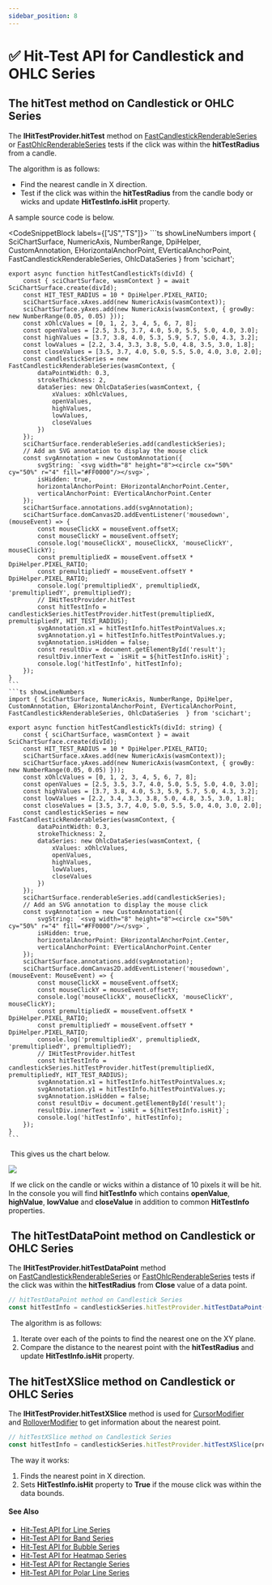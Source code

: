 ```yaml
---
sidebar_position: 8
---
```


# ✅ Hit-Test API for Candlestick and OHLC Series

The hitTest method on Candlestick or OHLC Series
------------------------------------------------

The **IHitTestProvider.hitTest** method on [FastCandlestickRenderableSeries](/docs/2d-charts/chart-types/fast-candlestick-renderable-series/index.md) or [FastOhlcRenderableSeries](/docs/2d-charts/chart-types/fast-ohlc-renderable-series/index.md) tests if the click was within the **hitTestRadius** from a candle.

The algorithm is as follows:

*   Find the nearest candle in X direction.
*   Test if the click was within the **hitTestRadius** from the candle body or wicks and update **HitTestInfo.isHit** property.

A sample source code is below.

<CodeSnippetBlock labels={["JS","TS"]}>
    ```ts showLineNumbers
    import { SciChartSurface, NumericAxis, NumberRange, DpiHelper, CustomAnnotation, EHorizontalAnchorPoint, EVerticalAnchorPoint, FastCandlestickRenderableSeries, OhlcDataSeries  } from 'scichart';

    export async function hitTestCandlestickTs(divId) {
        const { sciChartSurface, wasmContext } = await SciChartSurface.create(divId);
        const HIT_TEST_RADIUS = 10 * DpiHelper.PIXEL_RATIO;
        sciChartSurface.xAxes.add(new NumericAxis(wasmContext));
        sciChartSurface.yAxes.add(new NumericAxis(wasmContext, { growBy: new NumberRange(0.05, 0.05) }));
        const xOhlcValues = [0, 1, 2, 3, 4, 5, 6, 7, 8];
        const openValues = [2.5, 3.5, 3.7, 4.0, 5.0, 5.5, 5.0, 4.0, 3.0];
        const highValues = [3.7, 3.8, 4.0, 5.3, 5.9, 5.7, 5.0, 4.3, 3.2];
        const lowValues = [2.2, 3.4, 3.3, 3.8, 5.0, 4.8, 3.5, 3.0, 1.8];
        const closeValues = [3.5, 3.7, 4.0, 5.0, 5.5, 5.0, 4.0, 3.0, 2.0];
        const candlestickSeries = new FastCandlestickRenderableSeries(wasmContext, {
            dataPointWidth: 0.3,
            strokeThickness: 2,
            dataSeries: new OhlcDataSeries(wasmContext, {
                xValues: xOhlcValues,
                openValues,
                highValues,
                lowValues,
                closeValues
            })
        });
        sciChartSurface.renderableSeries.add(candlestickSeries);
        // Add an SVG annotation to display the mouse click
        const svgAnnotation = new CustomAnnotation({
            svgString: `<svg width="8" height="8"><circle cx="50%" cy="50%" r="4" fill="#FF0000"/></svg>`,
            isHidden: true,
            horizontalAnchorPoint: EHorizontalAnchorPoint.Center,
            verticalAnchorPoint: EVerticalAnchorPoint.Center
        });
        sciChartSurface.annotations.add(svgAnnotation);
        sciChartSurface.domCanvas2D.addEventListener('mousedown', (mouseEvent) => {
            const mouseClickX = mouseEvent.offsetX;
            const mouseClickY = mouseEvent.offsetY;
            console.log('mouseClickX', mouseClickX, 'mouseClickY', mouseClickY);
            const premultipliedX = mouseEvent.offsetX * DpiHelper.PIXEL_RATIO;
            const premultipliedY = mouseEvent.offsetY * DpiHelper.PIXEL_RATIO;
            console.log('premultipliedX', premultipliedX, 'premultipliedY', premultipliedY);
            // IHitTestProvider.hitTest
            const hitTestInfo = candlestickSeries.hitTestProvider.hitTest(premultipliedX, premultipliedY, HIT_TEST_RADIUS);
            svgAnnotation.x1 = hitTestInfo.hitTestPointValues.x;
            svgAnnotation.y1 = hitTestInfo.hitTestPointValues.y;
            svgAnnotation.isHidden = false;
            const resultDiv = document.getElementById('result');
            resultDiv.innerText = `isHit = ${hitTestInfo.isHit}`;
            console.log('hitTestInfo', hitTestInfo);
        });
    }
    ```
    ```ts showLineNumbers
    import { SciChartSurface, NumericAxis, NumberRange, DpiHelper, CustomAnnotation, EHorizontalAnchorPoint, EVerticalAnchorPoint, FastCandlestickRenderableSeries, OhlcDataSeries  } from 'scichart';

    export async function hitTestCandlestickTs(divId: string) {
        const { sciChartSurface, wasmContext } = await SciChartSurface.create(divId);
        const HIT_TEST_RADIUS = 10 * DpiHelper.PIXEL_RATIO;
        sciChartSurface.xAxes.add(new NumericAxis(wasmContext));
        sciChartSurface.yAxes.add(new NumericAxis(wasmContext, { growBy: new NumberRange(0.05, 0.05) }));
        const xOhlcValues = [0, 1, 2, 3, 4, 5, 6, 7, 8];
        const openValues = [2.5, 3.5, 3.7, 4.0, 5.0, 5.5, 5.0, 4.0, 3.0];
        const highValues = [3.7, 3.8, 4.0, 5.3, 5.9, 5.7, 5.0, 4.3, 3.2];
        const lowValues = [2.2, 3.4, 3.3, 3.8, 5.0, 4.8, 3.5, 3.0, 1.8];
        const closeValues = [3.5, 3.7, 4.0, 5.0, 5.5, 5.0, 4.0, 3.0, 2.0];
        const candlestickSeries = new FastCandlestickRenderableSeries(wasmContext, {
            dataPointWidth: 0.3,
            strokeThickness: 2,
            dataSeries: new OhlcDataSeries(wasmContext, {
                xValues: xOhlcValues,
                openValues,
                highValues,
                lowValues,
                closeValues
            })
        });
        sciChartSurface.renderableSeries.add(candlestickSeries);
        // Add an SVG annotation to display the mouse click
        const svgAnnotation = new CustomAnnotation({
            svgString: `<svg width="8" height="8"><circle cx="50%" cy="50%" r="4" fill="#FF0000"/></svg>`,
            isHidden: true,
            horizontalAnchorPoint: EHorizontalAnchorPoint.Center,
            verticalAnchorPoint: EVerticalAnchorPoint.Center
        });
        sciChartSurface.annotations.add(svgAnnotation);
        sciChartSurface.domCanvas2D.addEventListener('mousedown', (mouseEvent: MouseEvent) => {
            const mouseClickX = mouseEvent.offsetX;
            const mouseClickY = mouseEvent.offsetY;
            console.log('mouseClickX', mouseClickX, 'mouseClickY', mouseClickY);
            const premultipliedX = mouseEvent.offsetX * DpiHelper.PIXEL_RATIO;
            const premultipliedY = mouseEvent.offsetY * DpiHelper.PIXEL_RATIO;
            console.log('premultipliedX', premultipliedX, 'premultipliedY', premultipliedY);
            // IHitTestProvider.hitTest
            const hitTestInfo = candlestickSeries.hitTestProvider.hitTest(premultipliedX, premultipliedY, HIT_TEST_RADIUS);
            svgAnnotation.x1 = hitTestInfo.hitTestPointValues.x;
            svgAnnotation.y1 = hitTestInfo.hitTestPointValues.y;
            svgAnnotation.isHidden = false;
            const resultDiv = document.getElementById('result');
            resultDiv.innerText = `isHit = ${hitTestInfo.isHit}`;
            console.log('hitTestInfo', hitTestInfo);
        });
    }
    ```
</CodeSnippetBlock>

 This gives us the chart below.

![](/images/HitTestApi_candlestick-chart1.png)

 If we click on the candle or wicks within a distance of 10 pixels it will be hit. In the console you will find **hitTestInfo** which contains **openValue**, **highValue**, **lowValue** and **closeValue** in addition to common **HitTestInfo** properties.

 The hitTestDataPoint method on Candlestick or OHLC Series
----------------------------------------------------------

The **IHitTestProvider.hitTestDataPoint** method on [FastCandlestickRenderableSeries](/docs/2d-charts/chart-types/fast-candlestick-renderable-series/index.md) or [FastOhlcRenderableSeries](/docs/2d-charts/chart-types/fast-ohlc-renderable-series/index.md) tests if the click was within the **hitTestRadius** from **Close** value of a data point.

```ts
// hitTestDataPoint method on Candlestick Series
const hitTestInfo = candlestickSeries.hitTestProvider.hitTestDataPoint(premultipliedX, premultipliedY, HIT\_TEST\_RADIUS);
```

 The algorithm is as follows:

1.  Iterate over each of the points to find the nearest one on the XY plane.
2.  Compare the distance to the nearest point with the **hitTestRadius** and update **HitTestInfo.isHit** property.

The hitTestXSlice method on Candlestick or OHLC Series
------------------------------------------------------

The **IHitTestProvider.hitTestXSlice** method is used for [CursorModifier](/docs/2d-charts/chart-modifier-api/cursor-modifier/cursor-modifier-overview/index.md) and [RolloverModifier](/docs/2d-charts/chart-modifier-api/rollover-modifier/index.md) to get information about the nearest point.

```ts
// hitTestXSlice method on Candlestick Series
const hitTestInfo = candlestickSeries.hitTestProvider.hitTestXSlice(premultipliedX, premultipliedY);
```

 The way it works:

1.  Finds the nearest point in X direction.
2.  Sets **HitTestInfo.isHit** property to **True** if the mouse click was within the data bounds.

#### See Also

* [Hit-Test API for Line Series](/docs/2d-charts/chart-types/hit-test-api/fast-line-renderable-series/index.md)
* [Hit-Test API for Band Series](/docs/2d-charts/chart-types/hit-test-api/fast-band-renderable-series/index.md)
* [Hit-Test API for Bubble Series](/docs/2d-charts/chart-types/hit-test-api/fast-bubble-renderable-series/index.md)
* [Hit-Test API for Heatmap Series](/docs/2d-charts/chart-types/hit-test-api/uniform-heatmap-renderable-series/index.md)
* [Hit-Test API for Rectangle Series](/docs/2d-charts/chart-types/hit-test-api/fast-rectangle-renderable-series/index.md)
* [Hit-Test API for Polar Line Series](/docs/2d-charts/chart-types/hit-test-api/polar-line-renderable-series/README.md)

